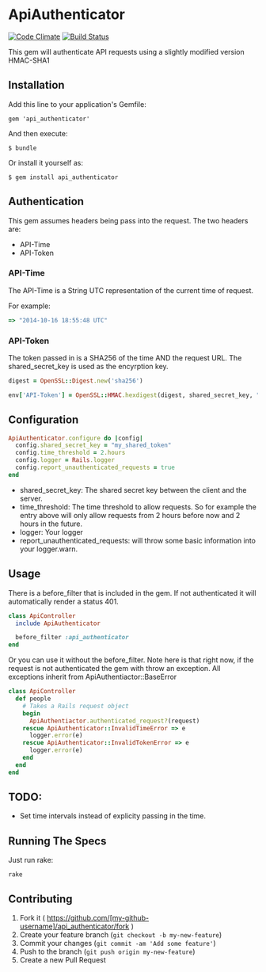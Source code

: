 # ApiAuthenticator

[![Code Climate](https://codeclimate.com/github/Spokeo/api_authenticator/badges/gpa.svg)](https://codeclimate.com/github/Spokeo/api_authenticator)
[![Build Status](https://travis-ci.org/Spokeo/api_authenticator.svg)](https://travis-ci.org/Spokeo/api_authenticator)

This gem will authenticate API requests using a slightly modified version HMAC-SHA1

## Installation

Add this line to your application's Gemfile:

    gem 'api_authenticator'

And then execute:

    $ bundle

Or install it yourself as:

    $ gem install api_authenticator

## Authentication

This gem assumes headers being pass into the request.
The two headers are:
 - API-Time
 - API-Token

### API-Time
The API-Time is a String UTC representation of the current time of request.

For example:

```ruby
=> "2014-10-16 18:55:48 UTC"
```

### API-Token
The token passed in is a SHA256 of the time AND the request URL.  The shared_secret_key is used as the encyrption key.

```ruby
digest = OpenSSL::Digest.new('sha256')

env['API-Token'] = OpenSSL::HMAC.hexdigest(digest, shared_secret_key, "#{DateTime.now.new_offset(0)}#{request.original_url}")
```


## Configuration

```ruby
ApiAuthenticator.configure do |config|
  config.shared_secret_key = "my_shared_token"
  config.time_threshold = 2.hours
  config.logger = Rails.logger
  config.report_unauthenticated_requests = true
end
```

 - shared_secret_key: The shared secret key between the client and the server.
 - time_threshold: The time threshold to allow requests.  So for example the entry above will only allow requests from 2 hours before now and 2 hours in the future.
 - logger: Your logger
 - report_unauthenticated_requests: will throw some basic information into your logger.warn.

## Usage
 There is a before_filter that is included in the gem.  If not authenticated it will automatically render a status 401.

```ruby
class ApiController
  include ApiAuthenticator

  before_filter :api_authenticator
end
```

Or you can use it without the before_filter.
Note here is that right now, if the request is not authenticated the gem with throw an exception.  All exceptions inherit from ApiAuthentiactor::BaseError

```ruby
class ApiController
  def people
    # Takes a Rails request object
    begin
      ApiAuthentiactor.authenticated_request?(request)
    rescue ApiAuthenticator::InvalidTimeError => e
      logger.error(e)
    rescue ApiAuthenticator::InvalidTokenError => e
      logger.error(e)
    end
  end
end
```


## TODO:
- Set time intervals instead of explicity passing in the time.

## Running The Specs

Just run rake:
```
rake
```

## Contributing

1. Fork it ( https://github.com/[my-github-username]/api_authenticator/fork )
2. Create your feature branch (`git checkout -b my-new-feature`)
3. Commit your changes (`git commit -am 'Add some feature'`)
4. Push to the branch (`git push origin my-new-feature`)
5. Create a new Pull Request
